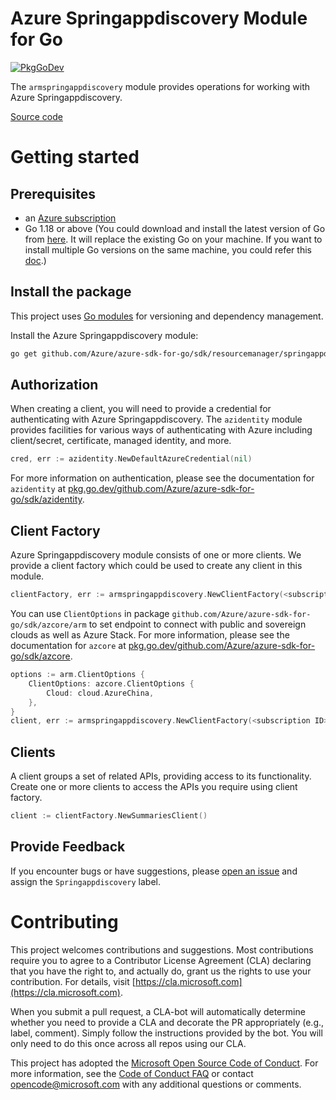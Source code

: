 # Azure Springappdiscovery Module for Go

[![PkgGoDev](https://pkg.go.dev/badge/github.com/Azure/azure-sdk-for-go/sdk/resourcemanager/springappdiscovery/armspringappdiscovery)](https://pkg.go.dev/github.com/Azure/azure-sdk-for-go/sdk/resourcemanager/springappdiscovery/armspringappdiscovery)

The `armspringappdiscovery` module provides operations for working with Azure Springappdiscovery.

[Source code](https://github.com/Azure/azure-sdk-for-go/tree/main/sdk/resourcemanager/springappdiscovery/armspringappdiscovery)

# Getting started

## Prerequisites

- an [Azure subscription](https://azure.microsoft.com/free/)
- Go 1.18 or above (You could download and install the latest version of Go from [here](https://go.dev/doc/install). It will replace the existing Go on your machine. If you want to install multiple Go versions on the same machine, you could refer this [doc](https://go.dev/doc/manage-install).)

## Install the package

This project uses [Go modules](https://github.com/golang/go/wiki/Modules) for versioning and dependency management.

Install the Azure Springappdiscovery module:

```sh
go get github.com/Azure/azure-sdk-for-go/sdk/resourcemanager/springappdiscovery/armspringappdiscovery
```

## Authorization

When creating a client, you will need to provide a credential for authenticating with Azure Springappdiscovery.  The `azidentity` module provides facilities for various ways of authenticating with Azure including client/secret, certificate, managed identity, and more.

```go
cred, err := azidentity.NewDefaultAzureCredential(nil)
```

For more information on authentication, please see the documentation for `azidentity` at [pkg.go.dev/github.com/Azure/azure-sdk-for-go/sdk/azidentity](https://pkg.go.dev/github.com/Azure/azure-sdk-for-go/sdk/azidentity).

## Client Factory

Azure Springappdiscovery module consists of one or more clients. We provide a client factory which could be used to create any client in this module.

```go
clientFactory, err := armspringappdiscovery.NewClientFactory(<subscription ID>, cred, nil)
```

You can use `ClientOptions` in package `github.com/Azure/azure-sdk-for-go/sdk/azcore/arm` to set endpoint to connect with public and sovereign clouds as well as Azure Stack. For more information, please see the documentation for `azcore` at [pkg.go.dev/github.com/Azure/azure-sdk-for-go/sdk/azcore](https://pkg.go.dev/github.com/Azure/azure-sdk-for-go/sdk/azcore).

```go
options := arm.ClientOptions {
    ClientOptions: azcore.ClientOptions {
        Cloud: cloud.AzureChina,
    },
}
client, err := armspringappdiscovery.NewClientFactory(<subscription ID>, cred, &options)
```

## Clients

A client groups a set of related APIs, providing access to its functionality.  Create one or more clients to access the APIs you require using client factory.

```go
client := clientFactory.NewSummariesClient()
```

## Provide Feedback

If you encounter bugs or have suggestions, please
[open an issue](https://github.com/Azure/azure-sdk-for-go/issues) and assign the `Springappdiscovery` label.

# Contributing

This project welcomes contributions and suggestions. Most contributions require
you to agree to a Contributor License Agreement (CLA) declaring that you have
the right to, and actually do, grant us the rights to use your contribution.
For details, visit [https://cla.microsoft.com](https://cla.microsoft.com).

When you submit a pull request, a CLA-bot will automatically determine whether
you need to provide a CLA and decorate the PR appropriately (e.g., label,
comment). Simply follow the instructions provided by the bot. You will only
need to do this once across all repos using our CLA.

This project has adopted the
[Microsoft Open Source Code of Conduct](https://opensource.microsoft.com/codeofconduct/).
For more information, see the
[Code of Conduct FAQ](https://opensource.microsoft.com/codeofconduct/faq/)
or contact [opencode@microsoft.com](mailto:opencode@microsoft.com) with any
additional questions or comments.